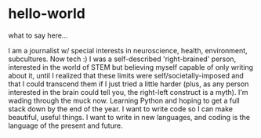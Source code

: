 # hello-world
what to say here...

I am a journalist w/ special interests in neuroscience, health, environment, subcultures. Now tech :) 
I was a self-described 'right-brained' person, interested in the world of STEM but believing myself capable of only writing about it, until I realized that these limits were self/societally-imposed and that I could transcend them if I just tried a little harder (plus, as any person interested in the brain could tell you, the right-left construct is a myth). 
I'm wading through the muck now. Learning Python and hoping to get a full stack down by the end of the year. 
I want to write code so I can make beautiful, useful things. I want to write in new languages, and coding is the language of the present and future. 
